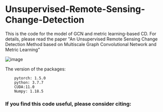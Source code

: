 # Unsupervised-Remote-Sensing-Change-Detection
This is the code for the model of GCN and metric learning-based CD. For details, please read the paper "An Unsupervised Remote Sensing Change Detection Method based on Multiscale Graph Convolutional Network and Metric Learning"

![image](https://github.com/TangXu-Group/Unsupervised-Remote-Sensing-Change-Detection/blob/main/img/Framework.png)

The version of the packages:
	
		pytorch: 1.5.0
		python: 3.7.7
		CUDA:11.0
		Numpy: 1.18.5

### If you find this code useful, please consider citing:
